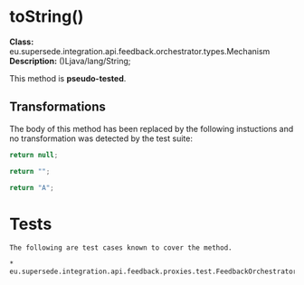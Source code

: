 # toString()

**Class:** eu.supersede.integration.api.feedback.orchestrator.types.Mechanism
**Description:** ()Ljava/lang/String;

This method is **pseudo-tested**.


## Transformations


The body of this method has been replaced by the following instuctions and no transformation was detected by the test suite:

```Java
return null;
```

```Java
return "";
```

```Java
return "A";
```




# Tests
    The following are test cases known to cover the method.

    * eu.supersede.integration.api.feedback.proxies.test.FeedbackOrchestratorProxyTest.eu.supersede.integration.api.feedback.proxies.test.FeedbackOrchestratorProxyTest 

